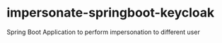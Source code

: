# impersonate-springboot-keycloak

Spring Boot Application to perform impersonation to different user
